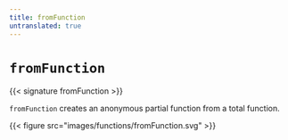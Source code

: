 ```yaml
---
title: fromFunction
untranslated: true
---
```


# `fromFunction`

{{< signature fromFunction >}}

`fromFunction` creates an anonymous partial function from a total function.

{{< figure src="images/functions/fromFunction.svg" >}}
